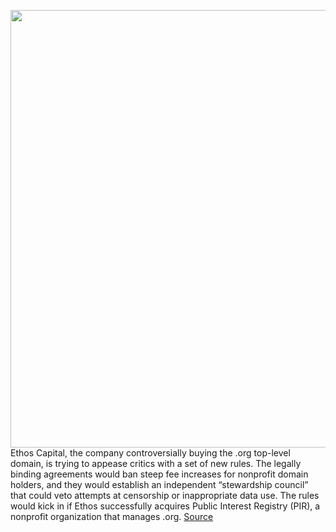 <img src='https://cdn.vox-cdn.com/thumbor/8FFQ5wya6CXDxjFVfAgHxorksGA=/0x0:2040x1360/1200x800/filters:focal(857x517:1183x843)/cdn.vox-cdn.com/uploads/chorus_image/image/66352302/acastro_190228_1777_vpn_0002.0.jpg' width='700px' /><br/>
Ethos Capital, the company controversially buying the .org top-level domain, is trying to appease critics with a set of new rules. The legally binding agreements would ban steep fee increases for nonprofit domain holders, and they would establish an independent “stewardship council” that could veto attempts at censorship or inappropriate data use. The rules would kick in if Ethos successfully acquires Public Interest Registry (PIR), a nonprofit organization that manages .org.
<a href='https://www.theverge.com/2020/2/21/21147448/ethos-capital-org-legally-binding-agreement-tld-pir-isoc-icann'> Source <a/>